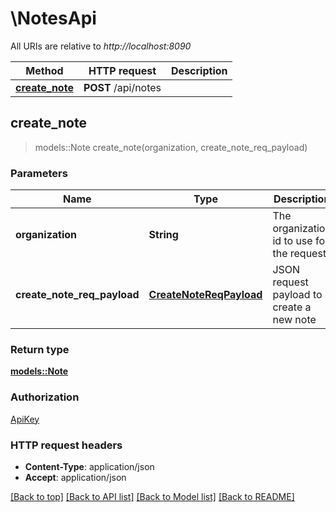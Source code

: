 # \NotesApi

All URIs are relative to *http://localhost:8090*

Method | HTTP request | Description
------------- | ------------- | -------------
[**create_note**](NotesApi.md#create_note) | **POST** /api/notes | 



## create_note

> models::Note create_note(organization, create_note_req_payload)


### Parameters


Name | Type | Description  | Required | Notes
------------- | ------------- | ------------- | ------------- | -------------
**organization** | **String** | The organization id to use for the request | [required] |
**create_note_req_payload** | [**CreateNoteReqPayload**](CreateNoteReqPayload.md) | JSON request payload to create a new note | [required] |

### Return type

[**models::Note**](Note.md)

### Authorization

[ApiKey](../README.md#ApiKey)

### HTTP request headers

- **Content-Type**: application/json
- **Accept**: application/json

[[Back to top]](#) [[Back to API list]](../README.md#documentation-for-api-endpoints) [[Back to Model list]](../README.md#documentation-for-models) [[Back to README]](../README.md)

